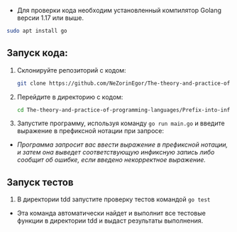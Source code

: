 * Для проверки кода необходим установленный компилятор Golang версии 1.17 или выше.
```bash
sudo apt install go
```

## Запуск кода:

1. Склонируйте репозиторий с кодом:

   ```bash
   git clone https://github.com/NeZorinEgor/The-theory-and-practice-of-programming-languages.git
   ```

2. Перейдите в директорию с кодом:
   ```bash
   cd The-theory-and-practice-of-programming-languages/Prefix-into-infix/tdd
   ```

3. Запустите программу, используя команду `go run main.go` и введите выражение в префиксной нотации при запросе:

* *Программа запросит вас ввести выражение в префиксной нотации, и затем она выведет соответствующую инфиксную запись либо сообщит об ошибке, если введено некорректное выражение.*

## Запуск тестов

1. В директории tdd запустите проверку тестов командой `go test`

* Эта команда автоматически найдет и выполнит все тестовые функции в директории tdd и выдаст результаты выполнения.

